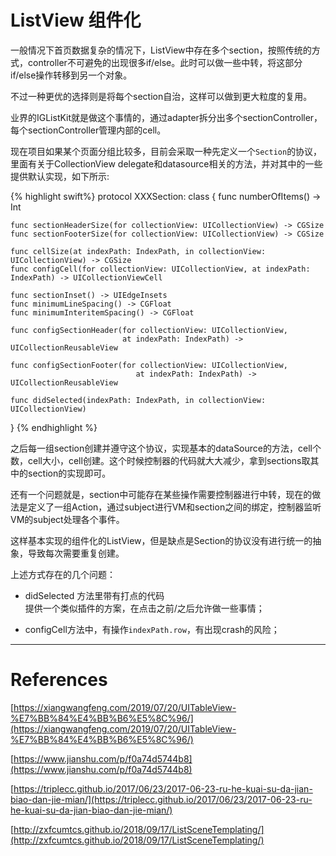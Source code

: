 
# ListView 组件化

一般情况下首页数据复杂的情况下，ListView中存在多个section，按照传统的方式，controller不可避免的出现很多if/else。此时可以做一些中转，将这部分if/else操作转移到另一个对象。

不过一种更优的选择则是将每个section自治，这样可以做到更大粒度的复用。

业界的IGListKit就是做这个事情的，通过adapter拆分出多个sectionController，每个sectionController管理内部的cell。

现在项目如果某个页面分组比较多，目前会采取一种先定义一个`Section`的协议，里面有关于CollectionView delegate和datasource相关的方法，并对其中的一些提供默认实现，如下所示:

{% highlight swift%}
protocol XXXSection: class {
    func numberOfItems() -> Int

    func sectionHeaderSize(for collectionView: UICollectionView) -> CGSize
    func sectionFooterSize(for collectionView: UICollectionView) -> CGSize

    func cellSize(at indexPath: IndexPath, in collectionView: UICollectionView) -> CGSize
    func configCell(for collectionView: UICollectionView, at indexPath: IndexPath) -> UICollectionViewCell

    func sectionInset() -> UIEdgeInsets
    func minimumLineSpacing() -> CGFloat
    func minimumInteritemSpacing() -> CGFloat

    func configSectionHeader(for collectionView: UICollectionView,
                             at indexPath: IndexPath) -> UICollectionReusableView

    func configSectionFooter(for collectionView: UICollectionView,
                                at indexPath: IndexPath) -> UICollectionReusableView

    func didSelected(indexPath: IndexPath, in collectionView: UICollectionView)
}
{% endhighlight %}

之后每一组section创建并遵守这个协议，实现基本的dataSource的方法，cell个数，cell大小，cell创建。这个时候控制器的代码就大大减少，拿到sections取其中的section的实现即可。

还有一个问题就是，section中可能存在某些操作需要控制器进行中转，现在的做法是定义了一组Action，通过subject进行VM和section之间的绑定，控制器监听VM的subject处理各个事件。

这样基本实现的组件化的ListView，但是缺点是Section的协议没有进行统一的抽象，导致每次需要重复创建。

上述方式存在的几个问题：

- didSelected 方法里带有打点的代码  
提供一个类似插件的方案，在点击之前/之后允许做一些事情；  

- configCell方法中，有操作`indexPath.row`，有出现crash的风险；  

---


# References

[https://xiangwangfeng.com/2019/07/20/UITableView-%E7%BB%84%E4%BB%B6%E5%8C%96/](https://xiangwangfeng.com/2019/07/20/UITableView-%E7%BB%84%E4%BB%B6%E5%8C%96/)

[https://www.jianshu.com/p/f0a74d5744b8](https://www.jianshu.com/p/f0a74d5744b8)

[https://triplecc.github.io/2017/06/23/2017-06-23-ru-he-kuai-su-da-jian-biao-dan-jie-mian/](https://triplecc.github.io/2017/06/23/2017-06-23-ru-he-kuai-su-da-jian-biao-dan-jie-mian/)

[http://zxfcumtcs.github.io/2018/09/17/ListSceneTemplating/](http://zxfcumtcs.github.io/2018/09/17/ListSceneTemplating/)

